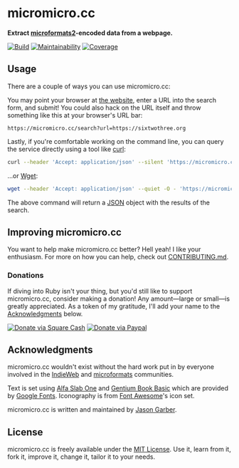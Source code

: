 # micromicro.cc

**Extract [microformats2](https://microformats.org)-encoded data from a webpage.**

[![Build](https://img.shields.io/github/actions/workflow/status/jgarber623/micromicro.cc/ci.yml?branch=main&logo=github&style=for-the-badge)](https://github.com/jgarber623/micromicro.cc/actions/workflows/ci.yml)
[![Maintainability](https://img.shields.io/codeclimate/maintainability/jgarber623/micromicro.cc.svg?logo=code-climate&style=for-the-badge)](https://codeclimate.com/github/jgarber623/micromicro.cc)
[![Coverage](https://img.shields.io/codeclimate/c/jgarber623/micromicro.cc.svg?logo=code-climate&style=for-the-badge)](https://codeclimate.com/github/jgarber623/micromicro.cc/code)

## Usage

There are a couple of ways you can use micromicro.cc:

You may point your browser at [the website](https://micromicro.cc), enter a URL into the search form, and submit! You could also hack on the URL itself and throw something like this at your browser's URL bar:

```text
https://micromicro.cc/search?url=https://sixtwothree.org
```

Lastly, if you're comfortable working on the command line, you can query the service directly using a tool like [curl](https://curl.haxx.se):

```sh
curl --header 'Accept: application/json' --silent 'https://micromicro.cc/search?url=https://sixtwothree.org'
```

…or [Wget](https://www.gnu.org/software/wget/):

```sh
wget --header 'Accept: application/json' --quiet -O - 'https://micromicro.cc/search?url=https://sixtwothree.org'
```

The above command will return a [JSON](https://json.org) object with the results of the search.

## Improving micromicro.cc

You want to help make micromicro.cc better? Hell yeah! I like your enthusiasm. For more on how you can help, check out [CONTRIBUTING.md](https://github.com/jgarber623/micromicro.cc/blob/master/CONTRIBUTING.md).

### Donations

If diving into Ruby isn't your thing, but you'd still like to support micromicro.cc, consider making a donation! Any amount—large or small—is greatly appreciated. As a token of my gratitude, I'll add your name to the [Acknowledgments](#acknowledgments) below.

[![Donate via Square Cash](https://img.shields.io/badge/square%20cash-$jgarber-28c101.svg?style=for-the-badge)](https://cash.me/$jgarber)
[![Donate via Paypal](https://img.shields.io/badge/paypal-jgarber-009cde.svg?style=for-the-badge)](https://www.paypal.me/jgarber)

## Acknowledgments

micromicro.cc wouldn't exist without the hard work put in by everyone involved in the [IndieWeb](https://indieweb.org) and [microformats](https://microformats.org) communities.

Text is set using [Alfa Slab One](https://fonts.google.com/specimen/Alfa+Slab+One) and [Gentium Book Basic](https://fonts.google.com/specimen/Gentium+Book+Basic) which are provided by [Google Fonts](https://fonts.google.com). Iconography is from [Font Awesome](https://fontawesome.com)'s icon set.

micromicro.cc is written and maintained by [Jason Garber](https://sixtwothree.org).

## License

micromicro.cc is freely available under the [MIT License](https://opensource.org/licenses/MIT). Use it, learn from it, fork it, improve it, change it, tailor it to your needs.
